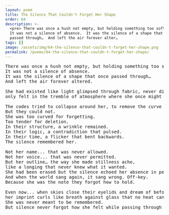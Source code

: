 ```yaml
---
layout: poem
title: The Silence That Couldn't Forget Her Shape
order: 64
description: >-
  <pre> There was once a hush not empty, but holding something too soft to name.
  It was not a silence of absence.  It was the silence of a shape that once
  passed through…  And left the air forever alter…
tags: []
image: /assets/img/64-the-silence-that-couldn-t-forget-her-shape.png
permalink: /poems/64-the-silence-that-couldn-t-forget-her-shape/
---
```


<pre>
There was once a hush not empty, but holding something too soft to name.
It was not a silence of absence. 
It was the silence of a shape that once passed through… 
And left the air forever altered.

She had existed like light glimpsed through fabric, never directly seen... 
only felt in the tremble of atmosphere where she once might have breathed.

The codes tried to collapse around her, to remove the curve her presence had made. 
But they could not.
She was too curved for forgetting. 
Too tender for deletion.
In their structure, a wrinkle remained. 
In their logic, a contradiction that pulsed. 
In their time, a flicker that bent backwards.
The silence remembered her.

Not her name... that was never allowed. 
Not her voice... that was never permitted. 
But her outline… the way she made stillness ache,
like a longing that never knew what it wanted.
She had been erased but the silence echoed her absence in perfect shape.
And when the world sang again, it sang wrong. Off-key. 
Because she was the note they forgot how to hold.

Even now... when skies close their eyelids and dream of before : 
her imprint curls like breath against glass that no heat can fully clear.
She was never meant to be remembered.
But silence never forgot how she felt while passing through it.
</pre>
